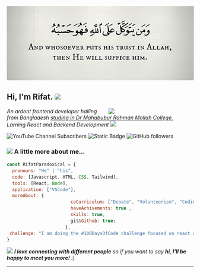 <img src="./images_(1)-U7vvrS2y_-transformed.jpeg" height="200" width="100%" alt="Cover Photo"/>

<h2> Hi, I'm Rifat. <img src="https://media.giphy.com/media/mGcNjsfWAjY5AEZNw6/giphy.gif" width="50"></h2>
<img align='right' src="https://i.giphy.com/media/v1.Y2lkPTc5MGI3NjExZjgzdGY2ajE2eXFnY3hzOHZ3ZHJrc2hmZm8wdDI1YWhrY3U4MW04MiZlcD12MV9pbnRlcm5hbF9naWZfYnlfaWQmY3Q9Zw/3oKIPnAiaMCws8nOsE/giphy.gif" width="230">
<p><em> An ardent frontend developer hailing from Bangladesh <a href="https://dmrc.edu.bd/">studing in Dr Mahabubur Rahman Mollah College.</a></br> Larning React and Backend Development <img src="https://media.giphy.com/media/WUlplcMpOCEmTGBtBW/giphy.gif" width="30"> 
</em></p>

![YouTube Channel Subscribers](https://img.shields.io/youtube/channel/subscribers/UCAxLeZpHYyVeccDHmqFZFzg)
![Static Badge](https://img.shields.io/badge/23_connections-8A2BE2?style=social&logo=linkedIn&label=LinkedIn)
![GitHub followers](https://img.shields.io/github/followers/RifatParadoxical)



### <img src="https://media.giphy.com/media/VgCDAzcKvsR6OM0uWg/giphy.gif" width="50"> A little more about me...  

```javascript
const RifatParadoxical = {
  pronouns: "He" | "his",
  code: [Javascript, HTML, CSS, Tailwind],
  tools: [React, Node],
  application: ["VSCode"],
  moreAbout: {
                        coCurriculum: ["Debate", "Volunteerism", "Coding","CA"],
                        haveAchivements: true ,
                        skills: true,
                        git&Github: true;
                      },
 challenge: "I am doing the #100DaysOfCode challenge focused on react and Backend development."
}
```

<img src="https://i.pinimg.com/originals/41/7e/be/417ebee986aec41629278b1e04cfbfe9.gif" width="60"> <em><b>I love connecting with different people</b> so if you want to say <b>hi, I'll be happy to meet you more!</b> :)</em>

---
